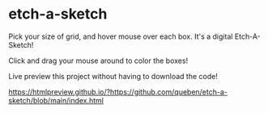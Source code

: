 # etch-a-sketch

Pick your size of grid, and hover mouse over each box. It's a digital Etch-A-Sketch!

Click and drag your mouse around to color the boxes!


Live preview this project without having to download the code!

https://htmlpreview.github.io/?https://github.com/queben/etch-a-sketch/blob/main/index.html
